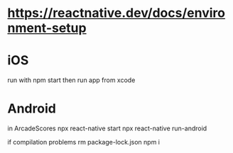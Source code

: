 # https://reactnative.dev/docs/environment-setup

# iOS
run with
npm start
then run app from xcode

# Android
in ArcadeScores
npx react-native start
npx react-native run-android

if compilation problems
rm package-lock.json
npm i
